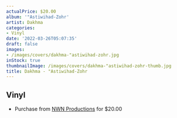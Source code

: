```yaml
---
actualPrice: $20.00
album: '"Astiwihad-Zohr'
artist: Dakhma
categories:
- Vinyl
date: '2022-03-26T05:07:35'
draft: false
images:
- /images/covers/dakhma-"astiwihad-zohr.jpg
inStock: true
thumbnailImage: /images/covers/dakhma-"astiwihad-zohr-thumb.jpg
title: Dakhma - "Astiwihad-Zohr
---
```


## Vinyl
* Purchase from [NWN Productions](http://shop.nwnprod.com/index.php?route=product/product&path=75&product_id=22011&sort=pd.name&order=ASC) for $20.00
